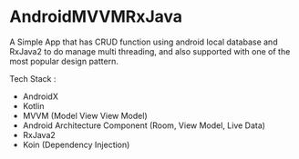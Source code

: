 # AndroidMVVMRxJava
A Simple App that has CRUD function using android local database and RxJava2 to do manage multi threading, and also supported with one of the most popular design pattern.

Tech Stack :
- AndroidX
- Kotlin
- MVVM (Model View View Model)
- Android Architecture Component (Room, View Model, Live Data)
- RxJava2
- Koin (Dependency Injection)
